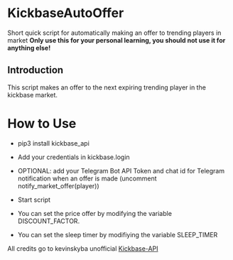 # KickbaseAutoOffer
Short quick script for automatically making an offer to trending players in market
**Only use this for your personal learning, you should not use it for anything else!**

## Introduction
This script makes an offer to the next expiring trending player in the kickbase market.

# How to Use
* pip3 install kickbase_api
* Add your credentials in kickbase.login
* OPTIONAL: add your Telegram Bot API Token and chat id for Telegram notification when an offer is made (uncomment notify_market_offer(player))
* Start script

* You can set the price offer by modifying the variable DISCOUNT_FACTOR.
* You can set the sleep timer by modifiying the variable SLEEP_TIMER

All credits go to kevinskyba unofficial [Kickbase-API](https://pypi.org/project/Kickbase-API/)
